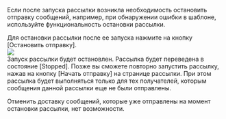 Если после запуска рассылки возникла необходимость остановить отправку сообщений, например, при обнаружении ошибки в шаблоне, используйте функциональность остановки рассылки.

Для остановки рассылки после ее запуска нажмите на кнопку [Остановить отправку].  
![](https://samarasoft.com/wp-content/uploads/2018/04/%D0%BA%D0%B0%D0%BA-%D0%BE%D1%81%D1%82%D0%B0%D0%BD%D0%BE%D0%B2%D0%B8%D1%82%D1%8C-%D1%81%D0%BC%D1%81-%D1%80%D0%B0%D1%81%D1%81%D1%8B%D0%BB%D0%BA%D1%83.png)  
Запуск рассылки будет остановлен. Рассылка будет переведена в состояние [Stopped]. Позже вы сможете повторно запустить рассылку, нажав на кнопку [Начать отправку] на странице рассылки. При этом рассылка будет выполняться только для тех получателей, которым сообщения данной рассылки еще не были отправлены.

Отменить доставку сообщений, которые уже отправлены на момент остановки рассылки, нет возможности.